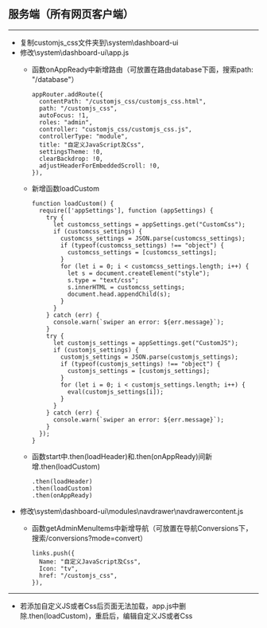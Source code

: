## 服务端（所有网页客户端）
***
- 复制customjs_css文件夹到\system\dashboard-ui
- 修改\system\dashboard-ui\app.js
    - 函数onAppReady中新增路由（可放置在路由database下面，搜索path: "/database"）  
    
      ```
      appRouter.addRoute({
        contentPath: "/customjs_css/customjs_css.html",
        path: "/customjs_css",
        autoFocus: !1,
        roles: "admin",
        controller: "customjs_css/customjs_css.js",
        controllerType: "module",
        title: "自定义JavaScript及Css",
        settingsTheme: !0,
        clearBackdrop: !0,
        adjustHeaderForEmbeddedScroll: !0,
      }),
      ```
    - 新增函数loadCustom
    
      ```
      function loadCustom() {
        require(['appSettings'], function (appSettings) {
          try {
            let customcss_settings = appSettings.get("CustomCss");
            if (customcss_settings) {
              customcss_settings = JSON.parse(customcss_settings);
              if (typeof(customcss_settings) !== "object") {
                customcss_settings = [customcss_settings];
              }
              for (let i = 0; i < customcss_settings.length; i++) {
                let s = document.createElement("style");
                s.type = "text/css";
                s.innerHTML = customcss_settings;
                document.head.appendChild(s);
              }
            }
          } catch (err) {
            console.warn(`swiper an error: ${err.message}`);
          }
          try {
            let customjs_settings = appSettings.get("CustomJS");
            if (customjs_settings) {
              customjs_settings = JSON.parse(customjs_settings);
              if (typeof(customjs_settings) !== "object") {
                customjs_settings = [customjs_settings];
              }
              for (let i = 0; i < customjs_settings.length; i++) {
                eval(customjs_settings[i]);
              }
            }
          } catch (err) {
            console.warn(`swiper an error: ${err.message}`);
          }
        });
      }
      ```
  - 函数start中.then(loadHeader)和.then(onAppReady)间新增.then(loadCustom)
  
    ```
    .then(loadHeader)
    .then(loadCustom)
    .then(onAppReady)
    ```
- 修改\system\dashboard-ui\modules\navdrawer\navdrawercontent.js  
    - 函数getAdminMenuItems中新增导航（可放置在导航Conversions下，搜索/conversions?mode=convert） 
    
      ```
      links.push({
        Name: "自定义JavaScript及Css",
        Icon: "tv",
        href: "/customjs_css",
      }),
      ```
***
- 若添加自定义JS或者Css后页面无法加载，app.js中删除.then(loadCustom)，重启后，编辑自定义JS或者Css
